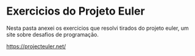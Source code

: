 # Exercicios do Projeto Euler

Nesta pasta anexei os exercicios que resolvi tirados do projeto euler, um site sobre desafios de programação.

https://projecteuler.net/